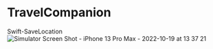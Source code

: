 # TravelCompanion
Swift-SaveLocation
![Simulator Screen Shot - iPhone 13 Pro Max - 2022-10-19 at 13 37 21](https://user-images.githubusercontent.com/36333407/196668663-377bcc50-85a4-48a5-92f6-46466cbc172c.png)
